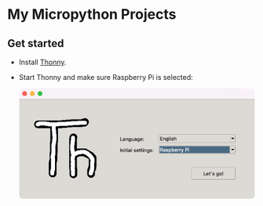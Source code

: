# My Micropython Projects

## Get started

* Install [Thonny](https://thonny.org/).

* Start Thonny and make sure Raspberry Pi is selected:

  ![Screenshot of Thonny's initial settings selector](assets/screenshot.png)